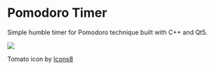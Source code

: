 # Pomodoro Timer

Simple humble timer for Pomodoro technique built with C++ and Qt5.

![](https://raw.githubusercontent.com/gumb0/pomodoro_timer/master/screenshots/windows7.jpg)

Tomato icon by [Icons8](https://icons8.com/)